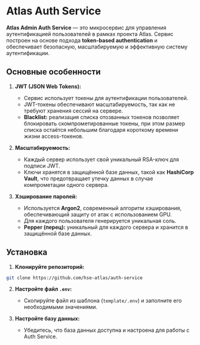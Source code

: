 # Atlas Auth Service

**Atlas Admin Auth Service** — это микросервис для управления аутентификацией пользователей в рамках проекта Atlas. Сервис построен на основе подхода **token-based authentication** и обеспечивает безопасную, масштабируемую и эффективную систему аутентификации.

## Основные особенности

1. **JWT (JSON Web Tokens):**
   - Сервис использует токены для аутентификации пользователей.
   - JWT-токены обеспечивают масштабируемость, так как не требуют хранения сессий на сервере.
   - **Blacklist:** реализация списка отозванных токенов позволяет блокировать скомпрометированные токены, при этом размер списка остаётся небольшим благодаря короткому времени жизни access-токенов.

2. **Масштабируемость:**
   - Каждый сервер использует свой уникальный RSA-ключ для подписи JWT.
   - Ключи хранятся в защищённой базе данных, такой как **HashiCorp Vault**, что предотвращает утечку данных в случае компрометации одного сервера.

3. **Хэширование паролей:**
   - Используется **Argon2**, современный алгоритм хэширования, обеспечивающий защиту от атак с использованием GPU.
   - Для каждого пользователя генерируется уникальная соль.
   - **Pepper (перец):** уникальный для каждого сервера и хранится в защищённой базе данных.

## Установка

1. **Клонируйте репозиторий:**

```bash
git clone https://github.com/hse-atlas/auth-service
```

2. **Настройте файл `.env`:**
   - Скопируйте файл из шаблона (`template/.env`) и заполните его необходимыми значениями.

3. **Настройте базу данных:**
   - Убедитесь, что база данных доступна и настроена для работы с Auth Service.